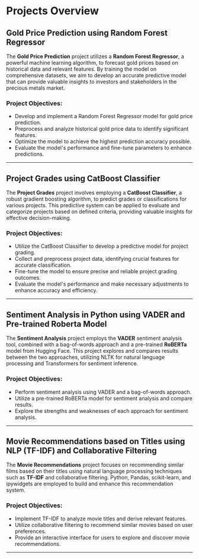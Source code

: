 # Projects Overview

## Gold Price Prediction using Random Forest Regressor

The **Gold Price Prediction** project utilizes a **Random Forest Regressor**, a powerful machine learning algorithm, to forecast gold prices based on historical data and relevant features. By training the model on comprehensive datasets, we aim to develop an accurate predictive model that can provide valuable insights to investors and stakeholders in the precious metals market.

### Project Objectives:

- Develop and implement a Random Forest Regressor model for gold price prediction.
- Preprocess and analyze historical gold price data to identify significant features.
- Optimize the model to achieve the highest prediction accuracy possible.
- Evaluate the model's performance and fine-tune parameters to enhance predictions.

---

## Project Grades using CatBoost Classifier

The **Project Grades** project involves employing a **CatBoost Classifier**, a robust gradient boosting algorithm, to predict grades or classifications for various projects. This predictive system can be applied to evaluate and categorize projects based on defined criteria, providing valuable insights for effective decision-making.

### Project Objectives:

- Utilize the CatBoost Classifier to develop a predictive model for project grading.
- Collect and preprocess project data, identifying crucial features for accurate classification.
- Fine-tune the model to ensure precise and reliable project grading outcomes.
- Evaluate the model's performance and make necessary adjustments to enhance accuracy and efficiency.

---

## Sentiment Analysis in Python using VADER and Pre-trained Roberta Model

The **Sentiment Analysis** project employs the **VADER** sentiment analysis tool, combined with a bag-of-words approach and a pre-trained **RoBERTa** model from Hugging Face. This project explores and compares results between the two approaches, utilizing NLTK for natural language processing and Transformers for sentiment inference.

### Project Objectives:

- Perform sentiment analysis using VADER and a bag-of-words approach.
- Utilize a pre-trained RoBERTa model for sentiment analysis and compare results.
- Explore the strengths and weaknesses of each approach for sentiment analysis.

---

## Movie Recommendations based on Titles using NLP (TF-IDF) and Collaborative Filtering

The **Movie Recommendations** project focuses on recommending similar films based on their titles using natural language processing techniques such as **TF-IDF** and collaborative filtering. Python, Pandas, scikit-learn, and ipywidgets are employed to build and enhance this recommendation system.

### Project Objectives:

- Implement TF-IDF to analyze movie titles and derive relevant features.
- Utilize collaborative filtering to recommend similar movies based on user preferences.
- Provide an interactive interface for users to explore and discover movie recommendations.

---

